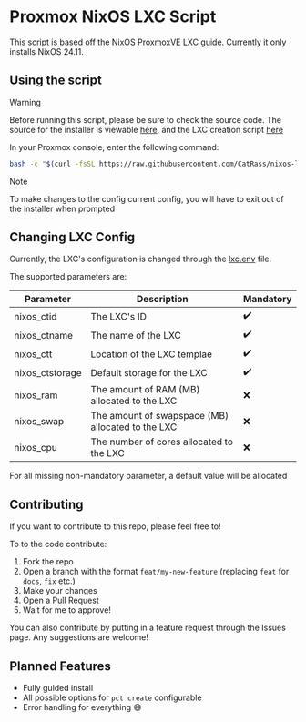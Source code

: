 # Proxmox NixOS LXC Script
This script is based off the [NixOS ProxmoxVE LXC guide](https://nixos.wiki/wiki/Proxmox_Linux_Container). Currently it only installs NixOS 24.11.

## Using the script
> [!WARNING] 
> Before running this script, please be sure to check the source code. The source for the installer is viewable [here](./install.sh), and the LXC creation script [here](./src/script.sh)

In your Proxmox console, enter the following command:
```bash
bash -c "$(curl -fsSL https://raw.githubusercontent.com/CatRass/nixos-lxc/refs/heads/main/install.sh)"
```
> [!NOTE]
>To make changes to the config current config, you will have to exit out of the installer when prompted

## Changing LXC Config
Currently, the LXC's configuration is changed through the [lxc.env](./src/lxc.env) file.

The supported parameters are:

|Parameter|Description|Mandatory|
|-|-|-|
nixos_ctid|The LXC's ID|✔️
nixos_ctname|The name of the LXC|✔️
nixos_ctt|Location of the LXC templae|✔️
nixos_ctstorage|Default storage for the LXC|✔️
nixos_ram|The amount of RAM (MB) allocated to the LXC|❌
nixos_swap|The amount of swapspace (MB) allocated to the LXC|❌
nixos_cpu|The number of cores allocated to the LXC|❌

For all missing non-mandatory parameter, a default value will be allocated

## Contributing
If you want to contribute to this repo, please feel free to! 

To to the code contribute:
1. Fork the repo
2. Open a branch with the format `feat/my-new-feature` (replacing `feat` for `docs`, `fix` etc.)
3. Make your changes
4. Open a Pull Request
5. Wait for me to approve!

You can also contribute by putting in a feature request through the Issues page. Any suggestions are welcome!

## Planned Features
- Fully guided install
- All possible options for `pct create` configurable
- Error handling for everything 😅